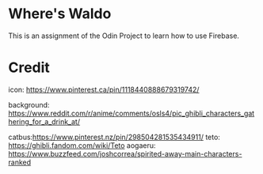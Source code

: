 # Where's Waldo
This is an assignment of the Odin Project to learn how to use Firebase.

# Credit 

icon: https://www.pinterest.ca/pin/1118440888679319742/

background: https://www.reddit.com/r/anime/comments/osls4/pic_ghibli_characters_gathering_for_a_drink_at/

catbus:https://www.pinterest.nz/pin/298504281535434911/
teto: https://ghibli.fandom.com/wiki/Teto
aogaeru: https://www.buzzfeed.com/joshcorrea/spirited-away-main-characters-ranked